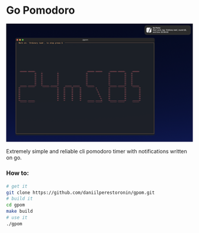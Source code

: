 # Go Pomodoro

![alt text](/docs/gpom.png)

Extremely simple and reliable cli pomodoro timer with notifications written on go.

### How to:
```sh
# get it
git clone https://github.com/daniilperestoronin/gpom.git
# build it
cd gpom
make build
# use it 
./gpom
```